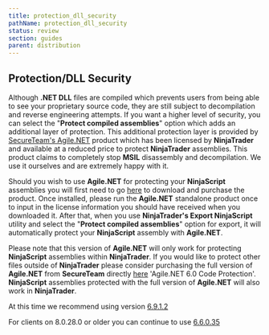 ```yaml
---
title: protection_dll_security
pathName: protection_dll_security
status: review
section: guides
parent: distribution
---
```


## Protection/DLL Security

Although **.NET DLL** files are compiled which prevents users from being able to see your proprietary source code, they are still subject to decompilation and reverse engineering attempts. If you want a higher level of security, you can select the "**Protect compiled assemblies**" option which adds an additional layer of protection. This additional protection layer is provided by [SecureTeam's Agile.NET](http://www.secureteam.net/ninja-pricing "SecureTeam's Agile.NET") product which has been licensed by **NinjaTrader** and available at a reduced price to protect **NinjaTrader** assemblies. This product claims to completely stop **MSIL** disassembly and decompilation. We use it ourselves and are extremely happy with it.

Should you wish to use **Agile.NET** for protecting your **NinjaScript** assemblies you will first need to go [here](http://www.secureteam.net/ninja-pricing "CliSecure Download") to download and purchase the product. Once installed, please run the **Agile.NET** standalone product once to input in the license information you should have received when you downloaded it. After that, when you use **NinjaTrader's Export NinjaScript** utility and select the "**Protect compiled assemblies**" option for export, it will automatically protect your **NinjaScript** assembly with **Agile.NET**.

Please note that this version of **Agile.NET** will only work for protecting **NinjaScript** assemblies within **NinjaTrader**. If you would like to protect other files outside of **NinjaTrader** please consider purchasing the full version of **Agile.NET** from **SecureTeam** directly [here](http://www.secureteam.net/ninja-pricing "Agile.NET Purchase") 'Agile.NET 6.0 Code Protection'. **NinjaScript** assemblies protected with the full version of **Agile.NET** will also work in **NinjaTrader**.

At this time we recommend using version [6.9.1.2](https://secureteam.net/content/AgileDotNetInstaller6912.exe)

For clients on 8.0.28.0 or older you can continue to use [6.6.0.35](https://secureteam.net/content/AgileDotNetInstaller66035.exe)

